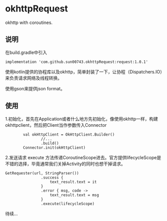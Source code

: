 # okhttpRequest
okhttp with coroutines. 

## 说明
在build.gradle中引入 
```
implementation 'com.github.sun00743.okhttpRequest:request:1.0.1'
```

使用kotlin提供的协程库以及okhttp，简单封装了一下，让协程（Dispatchers.IO）来负责请求网络及线程转换。

使用gson来提供json format。


## 使用
1.初始化，首先在Application或者什么地方先初始化，像使用okhttp一样，构建okhttpclient，然后把Client当作参数传入Connector
```
        val okHttpClient = OkHttpClient.Builder()
                //...
                .build()
        Connector.init(okHttpClient)
```
2.发送请求
execute 方法传递CoroutineScope进去。官方提供lifecycleScope是不错的选择，毕竟通常我们关掉Activity的同时也想干掉请求。
```
GetRequester(url, StringParser())
                .success {
                    text_result.text = it
                }
                .error { msg, code ->
                    text_result.text = msg
                }
                .execute(lifecycleScope)
```

待续...
